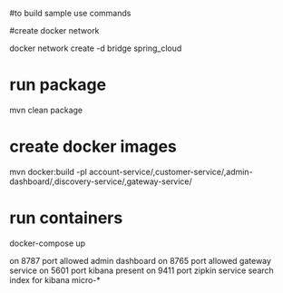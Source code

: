 #to build sample use commands

#create docker network

docker network create -d bridge spring_cloud

# run package
mvn clean package

# create docker images
mvn docker:build -pl account-service/,customer-service/,admin-dashboard/,discovery-service/,gateway-service/

# run containers
docker-compose up

on 8787 port allowed admin dashboard
on 8765 port allowed gateway service
on 5601 port kibana present
on 9411 port zipkin service
search index for kibana micro-*
